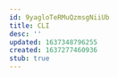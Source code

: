 ```yaml
---
id: 9yagloTeRMuQzmsgNiiUb
title: CLI
desc: ''
updated: 1637348796255
created: 1637277460936
stub: true
---
```


